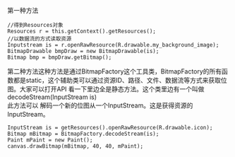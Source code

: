第一种方法 
```  
//得到Resources对象 
Resources r = this.getContext().getResources(); 
//以数据流的方式读取资源 
Inputstream is = r.openRawResource(R.drawable.my_background_image); 
BitmapDrawable bmpDraw = new BitmapDrawable(is); 
Bitmap bmp = bmpDraw.getBitmap();
```
第二种方法这种方法是通过BitmapFactory这个工具类，BitmapFactory的所有函数都是static，这个辅助类可以通过资源ID、路径、文件、数据流等方式来获取位图。大家可以打开API 看一下里边全是静态方法。这个类里边有一个叫做 decodeStream(InputStream is)   
此方法可以 解码一个新的位图从一个InputStream。这是获得资源的InputStream。 
```  
InputStream is = getResources().openRawResource(R.drawable.icon); 
Bitmap mBitmap = BitmapFactory.decodeStream(is); 
Paint mPaint = new Paint(); 
canvas.drawBitmap(mBitmap, 40, 40, mPaint); 
```